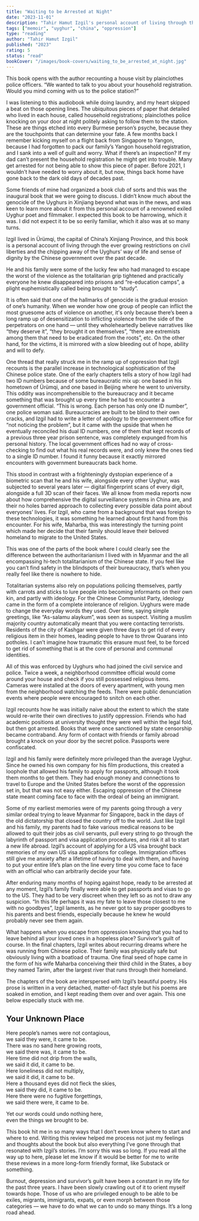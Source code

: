 ```yaml
---
title: "Waiting to be Arrested at Night"
date: "2023-11-01"
description: "Tahir Hamut Izgil's personal account of living through the growing restrictions on Uyghur civil liberties in Xinjiang, and his family's eventual escape to the United States."
tags: ["memoir", "uyghur", "china", "oppression"]
type: "reading"
author: "Tahir Hamut Izgil"
published: "2023"
rating: 5
status: "read"
bookCover: "/images/book-covers/waiting_to_be_arrested_at_night.jpg"
---
```


This book opens with the author recounting a house visit by plainclothes police officers. “We wanted to talk to you about your household registration. Would you mind coming with us to the police station?”

I was listening to this audiobook while doing laundry, and my heart skipped a beat on those opening lines. The ubiquitous pieces of paper that detailed who lived in each house, called household registrations; plainclothes police knocking on your door at night politely asking to follow them to the station. These are things etched into every Burmese person’s psyche, because they are the touchpoints that can determine your fate. A few months back I remember kicking myself on a flight back from Singapore to Yangon, because I had forgotten to pack our family’s Yangon household registration, and I sank into a well of guilt and worry. What if there’s an inspection? If my dad can’t present the household registration he might get into trouble. Many get arrested for not being able to show this piece of paper. Before 2021, I wouldn’t have needed to worry about it, but now, things back home have gone back to the dark old days of decades past.

Some friends of mine had organized a book club of sorts and this was the inaugural book that we were going to discuss. I didn’t know much about the genocide of the Uyghurs in Xinjiang beyond what was in the news, and was keen to learn more about it from this personal account of a renowned exiled Uyghur poet and filmmaker. I expected this book to be harrowing, which it was. I did not expect it to be so eerily familiar, which it also was at so many turns.

Izgil lived in Ürümqi, the capital of China’s Xinjiang Province, and this book is a personal account of living through the ever growing restrictions on civil liberties and the chipping away of the Uyghurs’ way of life and sense of dignity by the Chinese government over the past decade. 

He and his family were some of the lucky few who had managed to escape the worst of the violence as the totalitarian grip tightened and practically everyone he knew disappeared into prisons and “re-education camps”, a plight euphemistically called being brought to “study”.

It is often said that one of the hallmarks of genocide is the gradual erosion of one’s humanity. When we wonder how one group of people can inflict the most gruesome acts of violence on another, it's only because there’s been a long ramp up of desensitization to inflicting violence from the side of the perpetrators on one hand — until they wholeheartedly believe narratives like “they deserve it”, “they brought it on themselves”, “there are extremists among them that need to be eradicated from the roots”, etc. On the other hand, for the victims, it is mirrored with a slow bleeding out of hope, ability and will to defy.

One thread that really struck me in the ramp up of oppression that Izgil recounts is the parallel increase in technological sophistication of the Chinese police state. One of the early chapters tells a story of how Izgil had two ID numbers because of some bureaucratic mix up: one based in his hometown of Ürümqi, and one based in Beijing where he went to university. This oddity was incomprehensible to the bureaucracy and it became something that was brought up every time he had to encounter a government official. “This is wrong. Each person has only one ID number”, one police woman said. Bureaucracies are built to be blind to their own cracks, and Izgil had to write a letter of apology to the government office for “not noticing the problem”, but it came with the upside that when he eventually reconciled his dual ID numbers, one of them that kept records of a previous three year prison sentence, was completely expunged from his personal history. The local government offices had no way of cross-checking to find out what his real records were, and only knew the ones tied to a single ID number. I found it funny because it exactly mirrored encounters with government bureaucrats back home.

This stood in contrast with a frighteningly dystopian experience of a biometric scan that he and his wife, alongside every other Uyghur, was subjected to several years later — digital fingerprint scans of every digit, alongside a full 3D scan of their faces. We all know from media reports now about how comprehensive the digital surveillance systems in China are, and their no holes barred approach to collecting every possible data point about everyones’ lives. For Izgil, who came from a background that was foreign to these technologies, it was something he learned about first hand from this encounter. For his wife, Maharba, this was interestingly the turning point which made her decide that their family should leave their beloved homeland to migrate to the United States. 

This was one of the parts of the book where I could clearly see the difference between the authoritarianism I lived with in Myanmar and the all encompassing hi-tech totalitarianism of the Chinese state. If you feel like you can’t find safety in the blindspots of their bureaucracy, that’s when you really feel like there is nowhere to hide.

Totalitarian systems also rely on populations policing themselves, partly with carrots and sticks to lure people into becoming informants on their own kin, and partly with ideology. For the Chinese Communist Party, ideology came in the form of a complete intolerance of religion. Uyghurs were made to change the everyday words they used. Over time, saying simple greetings, like “As-salamu alaykum”, was seen as suspect. Visiting a muslim majority country automatically meant that you were contacting terrorists. Residents of the city of Kashgar were given three days to get rid of every religious item in their homes, leading people to have to throw Quarans into potholes. I can’t imagine how traumatic this erasure must feel, to be forced to get rid of something that is at the core of personal and communal identities. 

All of this was enforced by Uyghurs who had joined the civil service and police. Twice a week, a neighborhood committee official would come around your house and check if you still possessed religious items. Cameras were installed at the doors of every apartment, with young men from the neighborhood watching the feeds. There were public denunciation events where people were encouraged to snitch on each other.

Izgil recounts how he was initially naive about the extent to which the state would re-write their own directives to justify oppression. Friends who had academic positions at university thought they were well within the legal fold, but then got arrested. Books that were once sanctioned by state censorship became contraband. Any form of contact with friends or family abroad brought a knock on your door by the secret police. Passports were confiscated.

Izgil and his family were definitely more privileged than the average Uyghur. Since he owned his own company for his film productions, this created a loophole that allowed his family to apply for passports, although it took them months to get them. They had enough money and connections to travel to Europe and the United States before the worst of the oppression set in, but that was not easy either. Escaping oppression of the Chinese state meant coming face to face with the ordeal of being an immigrant.

Some of my earliest memories were of my parents going through a very similar ordeal trying to leave Myanmar for Singapore, back in the days of the old dictatorship that closed the country off to the world. Just like Izgil and his family, my parents had to fake various medical reasons to be allowed to quit their jobs as civil servants, pull every string to go through the labyrinth of passport and visa application procedures, and risk it all to start a new life abroad. Izgil’s account of applying for a US visa brought back memories of my own US visa applications for college. Immigration offices still give me anxiety after a lifetime of having to deal with them, and having to put your entire life’s plan on the line every time you come face to face with an official who can arbitrarily decide your fate.

After enduring many months of hoping against hope, ready to be arrested at any moment, Izgil’s family finally were able to get passports and visas to go to the US. They had to be very discreet when they left so as not to draw any suspicion. “In this life perhaps it was my fate to leave those closest to me with no goodbyes”, Izgil laments, as he never got to say proper goodbyes to his parents and best friends, especially because he knew he would probably never see them again.

What happens when you escape from oppression knowing that you had to leave behind all your loved ones in a hopeless place? Survivor’s guilt of course. In the final chapters, Izgil writes about recurring dreams where he was running from Chinese police. Their family was physically safe but obviously living with a boatload of trauma. One final seed of hope came in the form of his wife Maharba conceiving their third child in the States, a boy they named Tarim, after the largest river that runs through their homeland.

The chapters of the book are interspersed with Izgil’s beautiful poetry. His prose is written in a very detached, matter-of-fact style but his poems are soaked in emotion, and I kept reading them over and over again. This one below especially stuck with me.

## Your Unknown Place

Here people’s names were not contagious,  
we said they were, it came to be.  
There was no sand here growing roots,  
we said there was, it came to be.  
Here time did not drip from the walls,  
we said it did, it came to be.  
Here loneliness did not multiply,  
we said it did, it came to be.  
Here a thousand eyes did not fleck the skies,  
we said they did, it came to be.  
Here there were no fugitive forgettings,  
we said there were, it came to be.

Yet our words could undo nothing here,  
even the things we brought to be.


This book hit me in so many ways that I don’t even know where to start and where to end. Writing this review helped me process not just my feelings and thoughts about the book but also everything I’ve gone through that resonated with Izgil’s stories. I’m sorry this was so long. If you read all the way up to here, please let me know if it would be better for me to write these reviews in a more long-form friendly format, like Substack or something.

Burnout, depression and survivor’s guilt have been a constant in my life for the past three years. I have been slowly crawling out of it to orient myself towards hope. Those of us who are privileged enough to be able to be exiles, migrants, immigrants, expats, or even morph between those categories — we have to do what we can to undo so many things. It’s a long road ahead.

